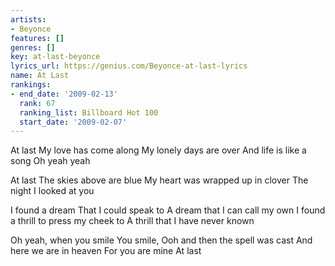 ```yaml
---
artists:
- Beyonce
features: []
genres: []
key: at-last-beyonce
lyrics_url: https://genius.com/Beyonce-at-last-lyrics
name: At Last
rankings:
- end_date: '2009-02-13'
  rank: 67
  ranking_list: Billboard Hot 100
  start_date: '2009-02-07'
---
```

At last
My love has come along
My lonely days are over
And life is like a song
Oh yeah yeah

At last
The skies above are blue
My heart was wrapped up in clover
The night I looked at you

I found a dream
That I could speak to
A dream that I can call my own
I found a thrill to press my cheek to
A thrill that I have never known

Oh yeah, when you smile
You smile, Ooh and then the spell was cast
And here we are in heaven
For you are mine
At last
